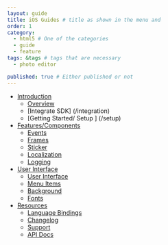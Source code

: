 ```yaml
---
layout: guide
title: iOS Guides # title as shown in the menu and 
order: 1
category: 
  - html5 # One of the categories
  - guide
  - feature
tags: &tags # tags that are necessary
  - photo editor 

published: true # Either published or not 
---
```



- [Introduction](introduction)
  - [Overview](overview)
  - [Integrate SDK] (/integration)
  - [Getting Started/ Setup ] (/setup)
- [Features/Components](features)
  - [Events](features/events)
  - [Frames](features/frames)
  - [Sticker](features/sticker)
  - [Localization](features/language)
  - [Logging](features/logging)
- [User Interface](ui)
  - [User Interface](ui)
  - [Menu Items](ui#menu_items)
  - [Background](ui#menu)
  - [Fonts](ui#menu#fonts)
- [Resources](resources)
  - [Language Bindings](bindings)
  - [Changelog](bindings)
  - [Support](bindings)
  - [API Docs](https://static.photoeditorsdk.com/docs/html5/v3_6)
